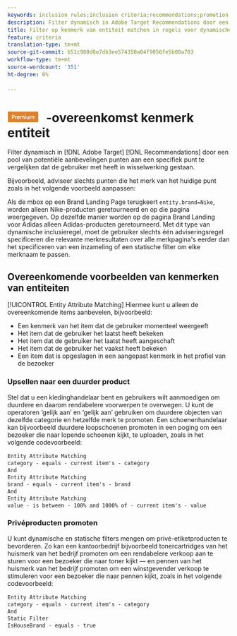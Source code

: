 ```yaml
---
keywords: inclusion rules;inclusion criteria;recommendations;promotion;promotions;dynamic filtering;dynamic;entity attribute matching
description: Filter dynamisch in Adobe Target Recommendations door een pool van potentiële aanbevelingen punten aan een specifiek punt te vergelijken dat de gebruiker met heeft in wisselwerking gestaan.
title: Filter op kenmerk van entiteit matchen in regels voor dynamische insluiting in Adobe Target Recommendations
feature: criteria
translation-type: tm+mt
source-git-commit: b51c980d8e7db3ee574350a04f9056fe5b00a703
workflow-type: tm+mt
source-wordcount: '351'
ht-degree: 0%

---
```



# ![PREMIUM](/help/assets/premium.png) -overeenkomst kenmerk entiteit

Filter dynamisch in [!DNL Adobe Target] [!DNL Recommendations] door een pool van potentiële aanbevelingen punten aan een specifiek punt te vergelijken dat de gebruiker met heeft in wisselwerking gestaan.

Bijvoorbeeld, adviseer slechts punten die het merk van het huidige punt zoals in het volgende voorbeeld aanpassen:

Als de mbox op een Brand Landing Page terugkeert `entity.brand=Nike`, worden alleen Nike-producten geretourneerd en op die pagina weergegeven. Op dezelfde manier worden op de pagina Brand Landing voor Adidas alleen Adidas-producten geretourneerd. Met dit type van dynamische inclusieregel, moet de gebruiker slechts één adviseringsregel specificeren die relevante merkresultaten over alle merkpagina&#39;s eerder dan het specificeren van een inzameling of een statische filter om elke merknaam te passen.

## Overeenkomende voorbeelden van kenmerken van entiteiten

[!UICONTROL Entity Attribute Matching] Hiermee kunt u alleen de overeenkomende items aanbevelen, bijvoorbeeld:

* Een kenmerk van het item dat de gebruiker momenteel weergeeft
* Het item dat de gebruiker het laatst heeft bekeken
* Het item dat de gebruiker het laatst heeft aangeschaft
* Het item dat de gebruiker het vaakst heeft bekeken
* Een item dat is opgeslagen in een aangepast kenmerk in het profiel van de bezoeker

### Upsellen naar een duurder product

Stel dat u een kledinghandelaar bent en gebruikers wilt aanmoedigen om duurdere en daarom rendabelere voorwerpen te overwegen. U kunt de operatoren ‘gelijk aan’ en ‘gelijk aan’ gebruiken om duurdere objecten van dezelfde categorie en hetzelfde merk te promoten. Een schoenenhandelaar kan bijvoorbeeld duurdere loopschoenen promoten in een poging om een bezoeker die naar lopende schoenen kijkt, te uploaden, zoals in het volgende codevoorbeeld:

```
Entity Attribute Matching
category - equals - current item's - category 
And 
Entity Attribute Matching
brand - equals - current item's - brand 
And 
Entity Attribute Matching
value - is between - 100% and 1000% of - current item's - value
```

### Privéproducten promoten

U kunt dynamische en statische filters mengen om privé-etiketproducten te bevorderen. Zo kan een kantoorbedrijf bijvoorbeeld tonercartridges van het huismerk van het bedrijf promoten om een rendabelere verkoop aan te sturen voor een bezoeker die naar toner kijkt — en pennen van het huismerk van het bedrijf promoten om een winstgevender verkoop te stimuleren voor een bezoeker die naar pennen kijkt, zoals in het volgende codevoorbeeld:

```
Entity Attribute Matching
category - equals - current item's - category 
And
Static Filter
IsHouseBrand - equals - true
```
